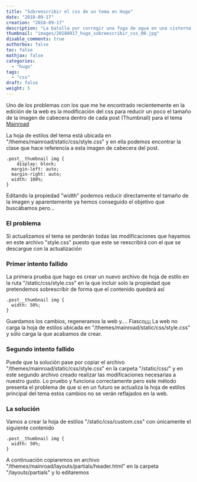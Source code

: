 ```yaml
---
title: "Sobreescribir el css de un tema en Hugo"
date: "2018-09-17"
creation: "2018-09-17"
description: "La batalla por corregir una fuga de agua en una cisterna Roca de doble pulsador."
thumbnail: "images/20180917_hugo_sobreescribir_css_00.jpg"
disable_comments: true
authorbox: false
toc: false
mathjax: false
categories:
  - "hugo"
tags:
  - "css"
draft: false
weight: 5
---
```

Uno de los problemas con los que me he encontrado recientemente en la edición de la web  es la modificación del css para reducir un poco el tamaño de la imagen de cabecera dentro de cada post (Thumbnail) para el tema [Mainroad][11]

La hoja de estilos del tema está ubicada en "/themes/mainroad/static/css/style.css" y en ella podemos encontrar la clase que hace referencia a esta imagen de cabecera del post.

```
.post__thumbnail img {
	display: block;
  margin-left: auto;
  margin-right: auto;
  width: 100%;
}
```
Editando la propiedad "width" podemos reducir directamente el tamaño de la imagen y aparentemente ya hemos conseguido el objetivo que buscábamos pero...

### El problema
Si actualizamos el tema se perderán todas las modificaciones que hayamos en este archivo "style.css" puesto que este se reescribirá con el que se descargue con la actualización

### Primer intento fallido
La primera prueba que hago es crear un nuevo archivo de hoja de estilo en la ruta "/static/css/style.css" en la que incluir solo la propiedad que pretendemos sobrescribir de forma que el contenido quedará así

```
.post__thumbnail img {
  width: 50%;
}
```

Guardamos los cambios, regeneramos la web y.... Fiasco¡¡¡¡ La web no carga la hoja de estilos ubicada en "/themes/mainroad/static/css/style.css" y sólo carga la que acabamos de crear.

### Segundo intento fallido
Puede que la solución pase por copiar el archivo "/themes/mainroad/static/css/style.css" en la carpeta "/static/css/" y en este segundo archivo creado realizar las modificaciones necesarias a nuestro gusto.  Lo pruebo y funciona correctamente pero este método presenta el problema de que si en un futuro se actualiza la hoja de estilos principal del tema estos cambios no se verán reflajados en la web.

### La solución
Vamos a crear la hoja de estilos "/static/css/custom.css" con únicamente el siguiente contenido

```
.post__thumbnail img {
  width: 50%;
}
```

A continuación copiaremos en archivo "/themes/mainroad/layouts/partials/header.html" en la carpeta "/layouts/partials" y lo editaremos


[11]: https://themes.gohugo.io/mainroad/
